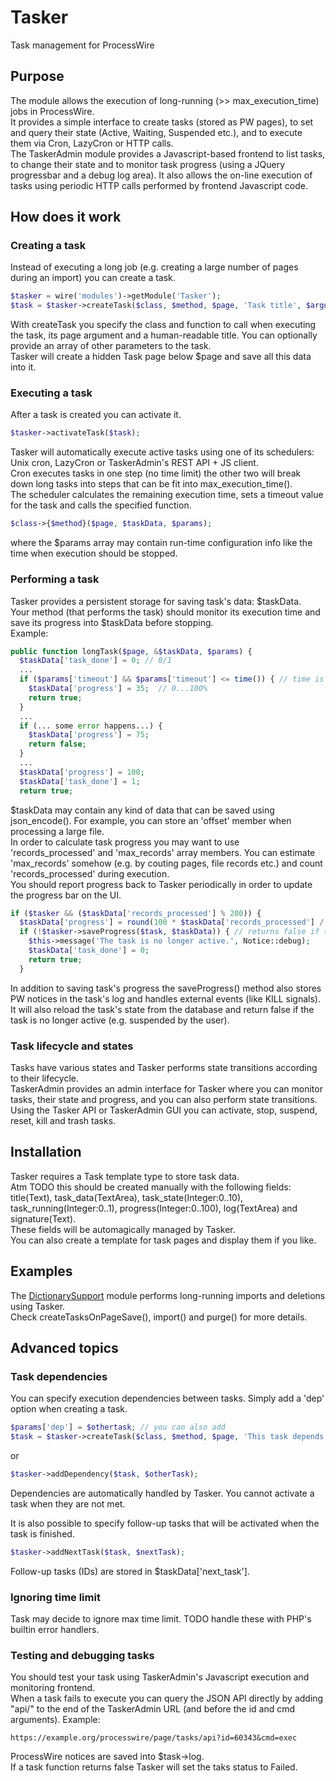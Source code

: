 # Tasker
Task management for ProcessWire

## Purpose
The module allows the execution of long-running (>> max_execution_time) jobs in ProcessWire.  
It provides a simple interface to create tasks (stored as PW pages), to set and query their state (Active, Waiting, Suspended etc.), and to execute them via Cron, LazyCron or HTTP calls.  
The TaskerAdmin module provides a Javascript-based frontend to list tasks, to change their state and to monitor task progress (using a JQuery progressbar and a debug log area). It also allows the on-line execution of tasks using periodic HTTP calls performed by frontend Javascript code.

## How does it work

### Creating a task
Instead of executing a long job (e.g. creating a large number of pages during an import) you can create a task.
```php
$tasker = wire('modules')->getModule('Tasker');
$task = $tasker->createTask($class, $method, $page, 'Task title', $arguments);
```
With createTask you specify the class and function to call when executing the task, its page argument and a human-readable title. You can optionally provide an array of other parameters to the task.  
Tasker will create a hidden Task page below $page and save all this data into it.  

### Executing a task
After a task is created you can activate it.  
```php
$tasker->activateTask($task);
```
Tasker will automatically execute active tasks using one of its schedulers: Unix cron, LazyCron or TaskerAdmin's REST API + JS client.  
Cron executes tasks in one step (no time limit) the other two will break down long tasks into steps that can be fit into max_execution_time().  
The scheduler calculates the remaining execution time, sets a timeout value for the task and calls the specified function.  
```php
$class->{$method}($page, $taskData, $params);
```
where the $params array may contain run-time configuration info like the time when execution should be stopped.  

### Performing a task
Tasker provides a persistent storage for saving task's data: $taskData.  
Your method (that performs the task) should monitor its execution time and save its progress into $taskData before stopping.  
Example:
```php
public function longTask($page, &$taskData, $params) {
  $taskData['task_done'] = 0; // 0/1
  ...
  if ($params['timeout'] && $params['timeout'] <= time()) { // time is over
    $taskData['progress'] = 35;  // 0...100%
    return true;
  }
  ...
  if (... some error happens...) {
    $taskData['progress'] = 75;
    return false;
  }
  ...
  $taskData['progress'] = 100;
  $taskData['task_done'] = 1;
  return true;
```
$taskData may contain any kind of data that can be saved using json_encode(). For example, you can store an 'offset' member when processing a large file.  
In order to calculate task progress you may want to use 'records_processed' and 'max_records' array members. You can estimate 'max_records' somehow (e.g. by couting pages, file records etc.) and count 'records_processed' during execution.  
You should report progress back to Tasker periodically in order to update the progress bar on the UI.  
```php
if ($tasker && ($taskData['records_processed'] % 200)) {
  $taskData['progress'] = round(100 * $taskData['records_processed'] / $taskData['max_records'], 2);
  if (!$tasker->saveProgress($task, $taskData)) { // returns false if the task is no longer active
    $this->message('The task is no longer active.', Notice::debug);
    $taskData['task_done'] = 0;
    return true;
  }
```
In addition to saving task's progress the saveProgress() method also stores PW notices in the task's log and handles external events (like KILL signals). It will also reload the task's state from the database and return false if the task is no longer active (e.g. suspended by the user).

### Task lifecycle and states
Tasks have various states and Tasker performs state transitions according to their lifecycle.  
TaskerAdmin provides an admin interface for Tasker where you can monitor tasks, their state and progress, and you can also perform state transitions.  
Using the Tasker API or TaskerAdmin GUI you can activate, stop, suspend, reset, kill and trash tasks.

## Installation
Tasker requires a Task template type to store task data.  
Atm TODO this should be created manually with the following fields: title(Text), task_data(TextArea), task_state(Integer:0..10), task_running(Integer:0..1), progress(Integer:0..100), log(TextArea) and signature(Text).  
These fields will be automagically managed by Tasker.  
You can also create a template for task pages and display them if you like.

## Examples
The [DictionarySupport](https://github.com/mtwebit/DictionarySupport/) module performs long-running imports and deletions using Tasker.  
Check createTasksOnPageSave(), import() and purge() for more details.

## Advanced topics
### Task dependencies
You can specify execution dependencies between tasks. Simply add a 'dep' option when creating a task.  
```php
$params['dep'] = $othertask; // you can also add 
$task = $tasker->createTask($class, $method, $page, 'This task depends on '.$othertask->title, $params);
```
or
```php
$tasker->addDependency($task, $otherTask);
```
Dependencies are automatically handled by Tasker. You cannot activate a task when they are not met.  

It is also possible to specify follow-up tasks that will be activated when the task is finished.  
```php
$tasker->addNextTask($task, $nextTask);
```
Follow-up tasks (IDs) are stored in $taskData['next_task'].

### Ignoring time limit
Task may decide to ignore max time limit.
TODO handle these with PHP's builtin error handlers.

### Testing and debugging tasks
You should test your task using TaskerAdmin's Javascript execution and monitoring frontend.  
When a task fails to execute you can query the JSON API directly by adding "api/" to the end of the TaskerAdmin URL (and before the id and cmd arguments). Example:
```
https://example.org/processwire/page/tasks/api?id=60343&cmd=exec
```
ProcessWire notices are saved into $task->log.  
If a task function returns false Tasker will set the taks status to Failed.
